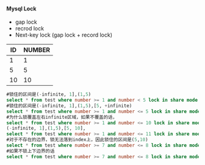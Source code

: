 #### Mysql Lock

- gap lock
- recrod lock
- Next-key lock (gap lock + record lock)

| ID   | NUMBER |
| ---- | ------ |
| 1    | 1      |
| 5    | 5      |
| 10   | 10     |

```sql
#锁住的区间是(-infinite, 1],(1,5)
select * from test where number >= 1 and number < 5 lock in share mode;
#锁住的区间是(-infinite, 1],(1,5),[5, +infinite)
select * from test where number >= 1 and number <= 5 lock in share mode;
#为什么锁覆盖左右infinite区域，如果不覆盖的话， 
select * from test where number >= 1 and number <= 10 lock in share mode; 
(-infinite, 1],(1,5),[5, 10],                             
select * from test where number >= 1 and number <= 11 lock in share mode;                 (-infinite, 1],(1,5),[5, 10], 这个11的 无法覆盖到                                           (核心是锁依赖于已有索引数据，当对于不存在的数据做操作时候需要左右边界来辅助限定范围，因此需要最小最大值来设限定核实的范围)
#对于不存在的边界，锁无法落到index上，因此锁住的区间是(5,10)
select * from test where number >= 7 and number <= 8 lock in share mode; 
#如果不锁上下边界的话
select * from test where number >= 7 and number <= 8 lock in share mode;                                                         
```

